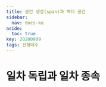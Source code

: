 ```yaml
---
title: 공간 생성(span)과 벡터 공간
sidebar:
  nav: docs-ko
aside:
  toc: true
key: 20200909
tags: 선형대수
---
```


# 일차 독립과 일차 종속

